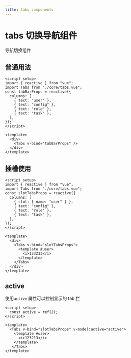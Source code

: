 ```yaml
---
title: tabs components
---
```


# tabs 切换导航组件

导航切换组件

## 普通用法

<script setup>
  import { reactive, ref } from 'vue'
  import Tabs from './core/tabs.vue'
  const tabsProps = reactive({
    columns: [
      {text: 'user'},
      {text: 'config'},
      {text: 'role'},
      {text: 'task'},
    ]
  })

  const slotTabsProps = reactive({
    columns: [
      { slot: { name : 'user'} },
      { text :'config' },
      { text :'role' },
      { text :'task' },
    ]
  })

  const active = ref(2)
</script>

<div>
  <Tabs v-bind="tabsProps" />
</div>

```vue
<script setup>
import { reactive } from "vue";
import Tabs from "./core/tabs.vue";
const tabBarProps = reactive({
  columns: [
    { text: "user" },
    { text: "config" },
    { text: "role" },
    { text: "task" },
  ],
});
</script>

<template>
  <div>
    <Tabs v-bind="tabBarProps" />
  </div>
</template>
```

## 插槽使用

<div>
   <Tabs v-bind="slotTabsProps">
    <template #user>
      <i>123213</i>
    </template>
   </Tabs>
</div>

```vue
<script setup>
import { reactive } from "vue";
import Tabs from "./core/tabs.vue";
const slotTabsProps = reactive({
  columns: [
    { slot: { name: "user" } },
    { text: "config" },
    { text: "role" },
    { text: "task" },
  ],
});
</script>

<template>
  <div>
    <Tabs v-bind="slotTabsProps">
      <template #user>
        <i>123213</i>
      </template>
    </Tabs>
  </div>
</template>
```

## active

使用`active` 属性可以控制显示的 tab 拦

  <Tabs v-bind="slotTabsProps" v-model:active="active">
    <template #user>
      <i>123213</i>
    </template>
   </Tabs>

```vue
<script setup>
  const active = ref(2);
</script>

<template>
  <Tabs v-bind="slotTabsProps" v-model:active="active">
    <template #user>
      <i>123213</i>
    </template>
   </Tabs>
</template>
```
